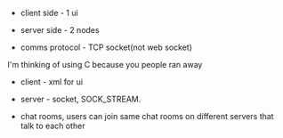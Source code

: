  - client side - 1 ui
 - server side - 2 nodes

 - comms protocol - TCP socket(not web socket)

 I'm thinking of using C because you people ran away


- client - xml for ui

- server - socket, SOCK_STREAM.

- chat rooms, users can join same chat rooms on different servers that talk to each other
